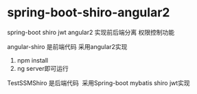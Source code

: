 # spring-boot-shiro-angular2
spring-boot shiro  jwt angular2  实现前后端分离 权限控制功能

angular-shiro 是前端代码 采用angular2实现
1. npm install 
2. ng server即可运行


TestSSMShiro 是后端代码  采用Spring-boot mybatis shiro jwt实现
